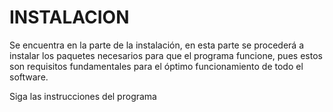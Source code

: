 # INSTALACION

Se encuentra en la parte de la instalación, en esta parte se procederá a instalar los paquetes necesarios para que el programa funcione, pues estos son requisitos fundamentales para el óptimo funcionamiento de todo el software.

Siga las instrucciones del programa   
